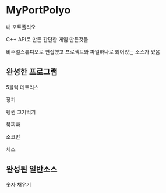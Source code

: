# MyPortPolyo
내 포트폴리오

C++ API로 만든 간단한 게임 만든것들

비주얼스튜디오로 편집했고 프로젝트와 파일하나로 되어있는 소스가 있음


완성한 프로그램
----------------------------
5블럭 테트리스

장기

펭귄 고기먹기

묵찌빠

소코반

체스




완성된 일반소스
----------------------------
숫자 채우기
